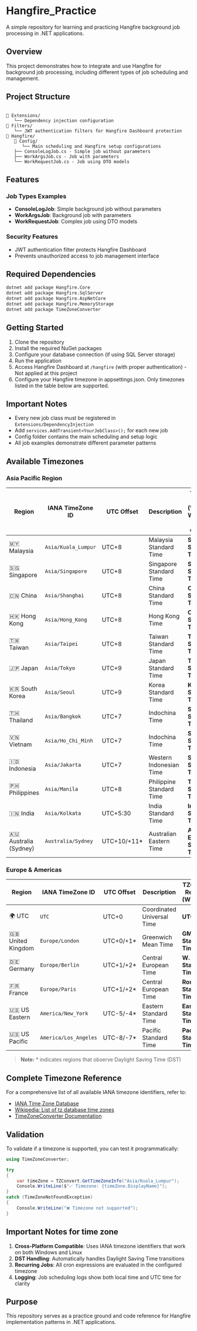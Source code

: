 ﻿# Hangfire_Practice
A simple repository for learning and practicing Hangfire background job processing in .NET applications.

## Overview

This project demonstrates how to integrate and use Hangfire for background job processing, including different types of job scheduling and management.

## Project Structure

```

📁 Extensions/
   └── Dependency injection configuration
📁 Filters/
   └── JWT authentication filters for Hangfire Dashboard protection
📁 Hangfire/
   📁 Config/
      └── Main scheduling and Hangfire setup configurations
   ├── ConsoleLogJob.cs - Simple job without parameters
   ├── WorkArgsJob.cs - Job with parameters
   └── WorkRequestJob.cs - Job using DTO models
```

## Features

### Job Types Examples

- **ConsoleLogJob**: Simple background job without parameters
- **WorkArgsJob**: Background job with parameters
- **WorkRequestJob**: Complex job using DTO models

### Security Features

- JWT authentication filter protects Hangfire Dashboard
- Prevents unauthorized access to job management interface

## Required Dependencies

```bash
dotnet add package Hangfire.Core
dotnet add package Hangfire.SqlServer
dotnet add package Hangfire.AspNetCore
dotnet add package Hangfire.MemoryStorage
dotnet add package TimeZoneConverter
```

## Getting Started

1. Clone the repository
2. Install the required NuGet packages
3. Configure your database connection (if using SQL Server storage)
4. Run the application
5. Access Hangfire Dashboard at `/hangfire` (with proper authentication) - Not applied at this project
6. Configure your Hangfire timezone in appsettings.json. Only timezones listed in the table below are supported.

## Important Notes

- Every new job class must be registered in `Extensions/DependencyInjection`
- Add `services.AddTransient<YourJobClass>();` for each new job
- Config folder contains the main scheduling and setup logic
- All job examples demonstrate different parameter patterns

## Available Timezones

### Asia Pacific Region
| Region                  | IANA TimeZone ID    | UTC Offset   | Description              | TZConvert Result ID (Windows)-Will show at hangfire dashboard |
| ----------------------- | ------------------- | ------------ | ------------------------ | ----------------------------- |
| 🇲🇾 Malaysia           | `Asia/Kuala_Lumpur` | UTC+8        | Malaysia Standard Time   | **Singapore Standard Time**   |
| 🇸🇬 Singapore          | `Asia/Singapore`    | UTC+8        | Singapore Standard Time  | **Singapore Standard Time**   |
| 🇨🇳 China              | `Asia/Shanghai`     | UTC+8        | China Standard Time      | **China Standard Time**       |
| 🇭🇰 Hong Kong          | `Asia/Hong_Kong`    | UTC+8        | Hong Kong Time           | **China Standard Time**       |
| 🇹🇼 Taiwan             | `Asia/Taipei`       | UTC+8        | Taiwan Standard Time     | **Taipei Standard Time**      |
| 🇯🇵 Japan              | `Asia/Tokyo`        | UTC+9        | Japan Standard Time      | **Tokyo Standard Time**       |
| 🇰🇷 South Korea        | `Asia/Seoul`        | UTC+9        | Korea Standard Time      | **Korea Standard Time**       |
| 🇹🇭 Thailand           | `Asia/Bangkok`      | UTC+7        | Indochina Time           | **SE Asia Standard Time**     |
| 🇻🇳 Vietnam            | `Asia/Ho_Chi_Minh`  | UTC+7        | Indochina Time           | **SE Asia Standard Time**     |
| 🇮🇩 Indonesia          | `Asia/Jakarta`      | UTC+7        | Western Indonesian Time  | **SE Asia Standard Time**     |
| 🇵🇭 Philippines        | `Asia/Manila`       | UTC+8        | Philippine Standard Time | **Taipei Standard Time**      |
| 🇮🇳 India              | `Asia/Kolkata`      | UTC+5:30     | India Standard Time      | **India Standard Time**       |
| 🇦🇺 Australia (Sydney) | `Australia/Sydney`  | UTC+10/+11\* | Australian Eastern Time  | **AUS Eastern Standard Time** |


### Europe & Americas
| Region              | IANA TimeZone ID      | UTC Offset | Description                | TZConvert Result ID (Windows) |
| ------------------- | --------------------- | ---------- | -------------------------- | ----------------------------- |
| 🌍 UTC              | `UTC`                 | UTC+0      | Coordinated Universal Time | **UTC**                       |
| 🇬🇧 United Kingdom | `Europe/London`       | UTC+0/+1\* | Greenwich Mean Time        | **GMT Standard Time**         |
| 🇩🇪 Germany        | `Europe/Berlin`       | UTC+1/+2\* | Central European Time      | **W. Europe Standard Time**   |
| 🇫🇷 France         | `Europe/Paris`        | UTC+1/+2\* | Central European Time      | **Romance Standard Time**     |
| 🇺🇸 US Eastern     | `America/New_York`    | UTC-5/-4\* | Eastern Standard Time      | **Eastern Standard Time**     |
| 🇺🇸 US Pacific     | `America/Los_Angeles` | UTC-8/-7\* | Pacific Standard Time      | **Pacific Standard Time**     |


> **Note:** * indicates regions that observe Daylight Saving Time (DST)
## Complete Timezone Reference

For a comprehensive list of all available IANA timezone identifiers, refer to:
- [IANA Time Zone Database](https://www.iana.org/time-zones)
- [Wikipedia: List of tz database time zones](https://en.wikipedia.org/wiki/List_of_tz_database_time_zones)
- [TimeZoneConverter Documentation](https://github.com/mattjohnsonpint/TimeZoneConverter)

## Validation

To validate if a timezone is supported, you can test it programmatically:

```csharp
using TimeZoneConverter;

try 
{
    var timeZone = TZConvert.GetTimeZoneInfo("Asia/Kuala_Lumpur");
    Console.WriteLine($"✅ Timezone: {timeZone.DisplayName}");
}
catch (TimeZoneNotFoundException)
{
    Console.WriteLine("❌ Timezone not supported");
}
```

## Important Notes for time zone

1. **Cross-Platform Compatible**: Uses IANA timezone identifiers that work on both Windows and Linux
2. **DST Handling**: Automatically handles Daylight Saving Time transitions
3. **Recurring Jobs**: All cron expressions are evaluated in the configured timezone
4. **Logging**: Job scheduling logs show both local time and UTC time for clarity

## Purpose

This repository serves as a practice ground and code reference for Hangfire implementation patterns in .NET applications.
